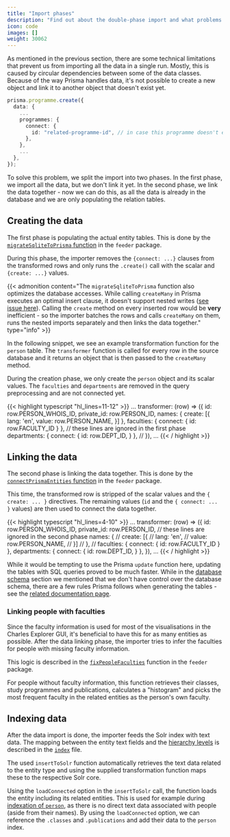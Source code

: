 ```yaml
---
title: "Import phases"
description: "Find out about the double-phase import and what problems does it solve."
icon: code
images: []
weight: 30062
---
```


As mentioned in the previous section, there are some technical limitations that prevent us from importing all the data in a single run. Mostly, this is caused by circular dependencies between some of the data classes. Because of the way Prisma handles data, it's not possible to create a new object and link it to another object that doesn't exist yet. 

```typescript
prisma.programme.create({
  data: {
    ...
    programmes: {
      connect: {
        id: "related-programme-id", // in case this programme doesn't exist yet, this will fail
      },
    },
    ...
  },
});
```

To solve this problem, we split the import into two phases. In the first phase, we import all the data, but we don't link it yet. In the second phase, we link the data together - now we can do this, as all the data is already in the database and we are only populating the relation tables.

## Creating the data

The first phase is populating the actual entity tables. This is done by the [`migrateSqliteToPrisma` function](https://gitlab.mff.cuni.cz/barj/charles-explorer/-/blob/master/packages/feeder/src/migrate.ts?ref_type=heads#L28) in the `feeder` package.

During this phase, the importer removes the `{connect: ...}` clauses from the transformed rows and only runs the `.create()` call with the scalar and `{create: ...}` values.

{{< admonition content="The `migrateSqliteToPrisma` function also optimizes the database accesses. While calling `createMany` in Prisma executes an optimal insert clause, it doesn't support nested writes ([see issue here](https://github.com/prisma/prisma/issues/5455)). Calling the `create` method on every inserted row would be **very** inefficient - so the importer batches the rows and calls `createMany` on them, runs the nested imports separately and then links the data together." type="info" >}}

In the following snippet, we see an example transformation function for the `person` table. The `transformer` function is called for every row in the source database and it returns an object that is then passed to the `createMany` method.

During the creation phase, we only create the `person` object and its scalar values. The `faculties` and `departments` are removed in the query preprocessing and are not connected yet.

{{< highlight typescript "hl_lines=11-12" >}}
...
  transformer: (row) => ({
    id: row.PERSON_WHOIS_ID,
    private_id: row.PERSON_ID,
    names: {
        create: [{ 
            lang: 'en',
            value: row.PERSON_NAME,
        }]
    },
    faculties: { connect: { id: row.FACULTY_ID } }, // these lines are ignored in the first phase
    departments: { connect: { id: row.DEPT_ID, } }, //
  }),
...
{{< / highlight >}}

## Linking the data

The second phase is linking the data together. This is done by the [`connectPrismaEntities` function](https://gitlab.mff.cuni.cz/barj/charles-explorer/-/blob/master/packages/feeder/src/migrate.ts?ref_type=heads#L267) in the `feeder` package.

This time, the transformed row is stripped of the scalar values and the `{ create: ... }` directives. The remaining values (`id` and the `{ connect: ... }` values) are then used to connect the data together.

{{< highlight typescript "hl_lines=4-10" >}}
...
  transformer: (row) => ({
    id: row.PERSON_WHOIS_ID,
    private_id: row.PERSON_ID,        // these lines are ignored in the second phase
    names: {                          // 
        create: [{                    //
            lang: 'en',               //
            value: row.PERSON_NAME,   //
        }]                            //
    },                                //
    faculties: { connect: { id: row.FACULTY_ID } },
    departments: { connect: { id: row.DEPT_ID, } },
  }),
...
{{< / highlight >}}

While it would be tempting to use the Prisma `update` function here, updating the tables with SQL queries proved to be much faster. While in the [database schema](../../data_model/#database-schema) section we mentioned that we don't have control over the database schema, there are a few rules Prisma follows when generating the tables - see the [related documentation page](https://www.prisma.io/docs/concepts/components/prisma-schema/relations/many-to-many-relations#conventions-for-relation-tables-in-implicit-m-n-relations).

### Linking people with faculties

Since the faculty information is used for most of the visualisations in the Charles Explorer GUI, it's beneficial to have this for as many entities as possible. After the data linking phase, the importer tries to infer the faculties for people with missing faculty information.

This logic is described in the [`fixPeopleFaculties`](https://gitlab.mff.cuni.cz/barj/charles-explorer/-/blob/master/packages/feeder/src/migrate.ts?ref_type=heads#L140) function in the `feeder` package.

For people without faculty information, this function retrieves their classes, study programmes and publications, calculates a "histogram" and picks the most frequent faculty in the related entities as the person's own faculty.

## Indexing data

After the data import is done, the importer feeds the Solr index with text data. 
The mapping between the entity text fields and the [hierarchy levels](../../solr/#fields) is described in the [`index`](https://gitlab.mff.cuni.cz/barj/charles-explorer/-/blob/master/packages/feeder/src/index.ts?ref_type=heads#L87) file. 

The used `insertToSolr` function automatically retrieves the text data related to the entity type and using the supplied transformation function maps these to the respective Solr core.

Using the `loadConnected` option in the `insertToSolr` call, the function loads the entity including its related entities. This is used for example during [indexation of `person`](https://gitlab.mff.cuni.cz/barj/charles-explorer/-/blob/master/packages/feeder/src/index.ts?ref_type=heads#L97), as there is no direct text data associated with people (aside from their names). By using the `loadConnected` option, we can reference the `.classes` and `.publications` and add their data to the `person` index.